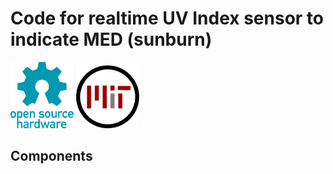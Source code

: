 <link rel="stylesheet" href="modest.css">

Code for realtime UV Index sensor to indicate MED (sunburn)
==============================================  
<img src="opensource.png" width="20%">  
<img src="mit.png" width="20%">  

Components  
----------------------------------------------  
